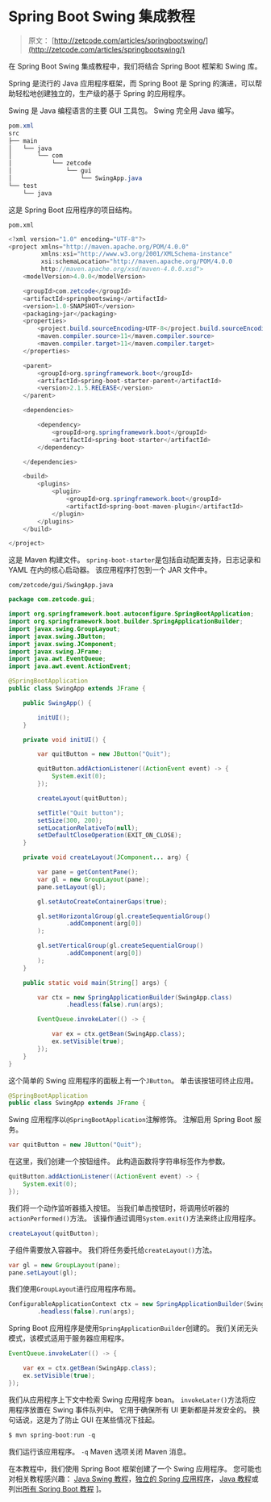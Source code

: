 # Spring Boot Swing 集成教程

> 原文： [http://zetcode.com/articles/springbootswing/](http://zetcode.com/articles/springbootswing/)

在 Spring Boot Swing 集成教程中，我们将结合 Spring Boot 框架和 Swing 库。

Spring 是流行的 Java 应用程序框架，而 Spring Boot 是 Spring 的演进，可以帮助轻松地创建独立的，生产级的基于 Spring 的应用程序。

Swing 是 Java 编程语言的主要 GUI 工具包。 Swing 完全用 Java 编写。

```java
pom.xml
src
├── main
│   └── java
│       └── com
│           └── zetcode
│               └── gui
│                   └── SwingApp.java
└── test
    └── java

```

这是 Spring Boot 应用程序的项目结构。

`pom.xml`

```java
<?xml version="1.0" encoding="UTF-8"?>
<project xmlns="http://maven.apache.org/POM/4.0.0"
         xmlns:xsi="http://www.w3.org/2001/XMLSchema-instance"
         xsi:schemaLocation="http://maven.apache.org/POM/4.0.0
         http://maven.apache.org/xsd/maven-4.0.0.xsd">
    <modelVersion>4.0.0</modelVersion>

    <groupId>com.zetcode</groupId>
    <artifactId>springbootswing</artifactId>
    <version>1.0-SNAPSHOT</version>
    <packaging>jar</packaging>
    <properties>
        <project.build.sourceEncoding>UTF-8</project.build.sourceEncoding>
        <maven.compiler.source>11</maven.compiler.source>
        <maven.compiler.target>11</maven.compiler.target>
    </properties>

    <parent>
        <groupId>org.springframework.boot</groupId>
        <artifactId>spring-boot-starter-parent</artifactId>
        <version>2.1.5.RELEASE</version>
    </parent>

    <dependencies>

        <dependency>
            <groupId>org.springframework.boot</groupId>
            <artifactId>spring-boot-starter</artifactId>
        </dependency>

    </dependencies>

    <build>
        <plugins>
            <plugin>
                <groupId>org.springframework.boot</groupId>
                <artifactId>spring-boot-maven-plugin</artifactId>
            </plugin>
        </plugins>
    </build>

</project>

```

这是 Maven 构建文件。 `spring-boot-starter`是包括自动配置支持，日志记录和 YAML 在内的核心启动器。 该应用程序打包到一个 JAR 文件中。

`com/zetcode/gui/SwingApp.java`

```java
package com.zetcode.gui;

import org.springframework.boot.autoconfigure.SpringBootApplication;
import org.springframework.boot.builder.SpringApplicationBuilder;
import javax.swing.GroupLayout;
import javax.swing.JButton;
import javax.swing.JComponent;
import javax.swing.JFrame;
import java.awt.EventQueue;
import java.awt.event.ActionEvent;

@SpringBootApplication
public class SwingApp extends JFrame {

    public SwingApp() {

        initUI();
    }

    private void initUI() {

        var quitButton = new JButton("Quit");

        quitButton.addActionListener((ActionEvent event) -> {
            System.exit(0);
        });

        createLayout(quitButton);

        setTitle("Quit button");
        setSize(300, 200);
        setLocationRelativeTo(null);
        setDefaultCloseOperation(EXIT_ON_CLOSE);
    }

    private void createLayout(JComponent... arg) {

        var pane = getContentPane();
        var gl = new GroupLayout(pane);
        pane.setLayout(gl);

        gl.setAutoCreateContainerGaps(true);

        gl.setHorizontalGroup(gl.createSequentialGroup()
                .addComponent(arg[0])
        );

        gl.setVerticalGroup(gl.createSequentialGroup()
                .addComponent(arg[0])
        );
    }

    public static void main(String[] args) {

        var ctx = new SpringApplicationBuilder(SwingApp.class)
                .headless(false).run(args);

        EventQueue.invokeLater(() -> {

            var ex = ctx.getBean(SwingApp.class);
            ex.setVisible(true);
        });
    }
}

```

这个简单的 Swing 应用程序的面板上有一个`JButton`。 单击该按钮可终止应用。

```java
@SpringBootApplication
public class SwingApp extends JFrame {

```

Swing 应用程序以`@SpringBootApplication`注解修饰。 注解启用 Spring Boot 服务。

```java
var quitButton = new JButton("Quit");

```

在这里，我们创建一个按钮组件。 此构造函数将字符串标签作为参数。

```java
quitButton.addActionListener((ActionEvent event) -> {
    System.exit(0);
});

```

我们将一个动作监听器插入按钮。 当我们单击按钮时，将调用侦听器的`actionPerformed()`方法。 该操作通过调用`System.exit()`方法来终止应用程序。

```java
createLayout(quitButton);

```

子组件需要放入容器中。 我们将任务委托给`createLayout()`方法。

```java
var gl = new GroupLayout(pane);
pane.setLayout(gl);

```

我们使用`GroupLayout`进行应用程序布局。

```java
ConfigurableApplicationContext ctx = new SpringApplicationBuilder(SwingApp.class)
        .headless(false).run(args);

```

Spring Boot 应用程序是使用`SpringApplicationBuilder`创建的。 我们关闭无头模式，该模式适用于服务器应用程序。

```java
EventQueue.invokeLater(() -> {

    var ex = ctx.getBean(SwingApp.class);
    ex.setVisible(true);
});

```

我们从应用程序上下文中检索 Swing 应用程序 bean。 `invokeLater()`方法将应用程序放置在 Swing 事件队列中。 它用于确保所有 UI 更新都是并发安全的。 换句话说，这是为了防止 GUI 在某些情况下挂起。

```java
$ mvn spring-boot:run -q

```

我们运行该应用程序。 `-q` Maven 选项关闭 Maven 消息。

在本教程中，我们使用 Spring Boot 框架创建了一个 Swing 应用程序。 您可能也对相关教程感兴趣： [Java Swing 教程](/tutorials/javaswingtutorial/)，[独立的 Spring 应用程序](/articles/standalonespring/)， [Java 教程](/lang/java/)或列出[所有 Spring Boot 教程](/all/#sprigboot) ]。